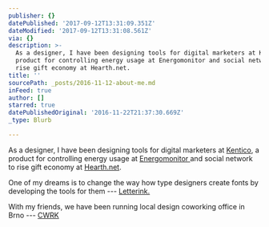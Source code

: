 ```yaml
---
publisher: {}
datePublished: '2017-09-12T13:31:09.351Z'
dateModified: '2017-09-12T13:31:08.561Z'
via: {}
description: >-
  As a designer, I have been designing tools for digital marketers at Kentico, a
  product for controlling energy usage at Energomonitor and social network to
  rise gift economy at Hearth.net.
title: ''
sourcePath: _posts/2016-11-12-about-me.md
inFeed: true
author: []
starred: true
datePublishedOriginal: '2016-11-22T21:37:30.669Z'
_type: Blurb

---
```

As a designer, I have been designing tools for digital marketers at [Kentico][0], a product for controlling energy usage at [Energomonitor ][1]and social network to rise gift economy at [Hearth.net][2].

One of my dreams is to change the way how type designers create fonts by developing the tools for them --- [Letterink.][3]

With my friends, we have been running local design coworking office in Brno --- [CWRK][4]

[0]: http://www.kentico.com/ "Kentico Software"
[1]: https://www.energomonitor.com/ "Energomonitor"
[2]: https://www.hearth.net/ "Hearth.net"
[3]: http://letterinkapp.com/ "Letterink"
[4]: http://cwrk.cz/ "Design Coworking Brno"